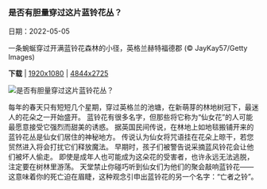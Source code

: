 ### 是否有胆量穿过这片蓝铃花丛？

日期：2022-05-05

一条蜿蜒穿过开满蓝铃花森林的小径，英格兰赫特福德郡 (© JayKay57/Getty Images)

**下载**  |  [1920x1080](https://cn.bing.com/th?id=OHR.HertfordshireBluebells_ZH-CN1027832085_1920x1080.jpg)  |  [4844x2725](https://cn.bing.com/th?id=OHR.HertfordshireBluebells_ZH-CN1027832085_UHD.jpg)

![是否有胆量穿过这片蓝铃花丛？](https://cn.bing.com/th?id=OHR.HertfordshireBluebells_ZH-CN1027832085_1920x1080.jpg "一条蜿蜒穿过开满蓝铃花森林的小径，英格兰赫特福德郡 (© JayKay57/Getty Images)")

每年的春天只有短短几个星期，穿过英格兰的池塘，在新萌芽的林地树冠下，最迷人的花朵之一开始盛开。 蓝铃花有很多名字，但那些将它称为“仙女花”的人可能最愿意接受它强烈而甜美的诱惑。 据英国民间传说，在林地上如地毯搬铺开来的蓝铃花丛是仙女们居住的神秘地方。 传说认为仙女将咒语挂在花朵上晾干，若您贸然进入将会打扰它们释放魔法。 早期时，孩子们被警告说采摘蓝风铃花会让他们被坏人偷走。 即使是成年人也可能成为这朵花的受害者，也许永远无法逃脱，注定要在树林里游荡。 天堂禁止你碰巧听到仙女们为他们的聚会敲响蓝铃花——这意味着你的死亡迫在眉睫，这种观念引申出蓝铃花的另一个名字：“亡者之铃”。
